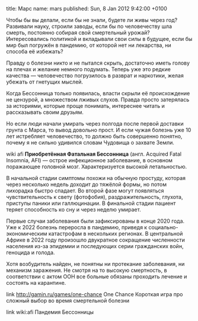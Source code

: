 title: Марс
name: mars
published: Sun, 8 Jan 2012 9:42:00 +0100

Чтобы бы вы делали, если бы не знали, будете ли живы через год? Развивали науку, строили заводы, если бы по человечеству шла смерть, постоянно собирая свой смертельный урожай? Интересовались политикой и вкладывали свои силы в будущее, если бы мир был погружён в пандемию, от которой нет ни лекарства, ни способа её избежать?

Правду о болезни никто и не пытался скрыть, достаточно иметь голову на плечах и желание немного подумать. Теперь уже это редкие качества — человечество погрузилось в разврат и наркотики, желая убежать от гнетущих мыслей.

Когда Бессонница только появилась, власти скрыли её происхождение не цензурой, а множеством лживых слухов. Правда просто затерялась за историями, которые проще понимать, интереснее читать и рассказывать своим друзьям.

Но если люди начали умирать через полгода после первой доставки грунта с Марса, то вывод довольно прост. И если чужая болезнь уже 10 лет истребляет человечество, то должно быть совершенно понятно, почему я не сильно удивился словам Чудовища о захвате Земли.

wiki afi
  **Приобретённая Фатальная Бессонница** (англ. Acquired Fatal Insomnia, AFI) — острое инфекционное заболевание, в основном поражающее головной мозг. Характеризуется высокой летальностью.

  В начальной стадии симптомы похожи на обычную простуду, которая через несколько недель доходит до тяжёлой формы, но потом лихорадка быстро спадает. Во второй фазе могут появляться чувствительность к свету (фотофобия), раздражительность, глухота, приступы паники или галлюцинации. В финальной стадии пациент теряет способность ко сну и через неделю умирает.

  Первые случаи заболевания были зафиксированы в конце 2020 года. Уже к 2022 болезнь переросла в пандемию, приведя к социально-экономическим катастрофам в нескольких регионах. В центральной Африке в 2022 году произошло двукратное сокращение численности населения из-за эпидемии и последующих серии гражданских войн, геноцида и голода.

  Хотя возбудитель найден, не понятны ни протекание заболевания, ни механизм заражения. Не смотря на то высокую смертность, в соответствии с актом ООН все больные обязаны проходить лечение и состоять на карантине.

link
  http://gamin.ru/games/one-chance
  One Chance
  Короткая игра про сложный выбор во время смертельной болезни

link
  wiki:afi
  Пандемия Бессонницы
